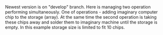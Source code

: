 Newest version is on "develop" branch.
Here is managing two operation performing simultaneously. One of operations - adding imaginary computer chip to the storage (array). At the same time the second operation is taking these chips away and solder them to imaginary machine until the storage is empty. In this example storage size is limited to fit 10 chips.
